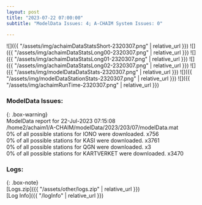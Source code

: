 ```yaml
---
layout: post
title: "2023-07-22 07:00:00"
subtitle: "ModelData Issues: 4; A-CHAIM System Issues: 0"

---
```


![]({{ "/assets/img/achaimDataStatsShort-2320307.png" | relative_url }})
![]({{ "/assets/img/achaimDataStatsLong00-2320307.png" | relative_url }})
![]({{ "/assets/img/achaimDataStatsLong01-2320307.png" | relative_url }})
![]({{ "/assets/img/achaimDataStatsLong02-2320307.png" | relative_url }})
![]({{ "/assets/img/modelDataDataStats-2320307.png" | relative_url }})
![]({{ "/assets/img/modelDataStationStats-2320307.png" | relative_url }})
![]({{ "/assets/img/achaimRunTime-2320307.png" | relative_url }})


### ModelData Issues:  
  
{: .box-warning}  
 ModelData report for 22-Jul-2023 07:15:08   
 /home2/achaim1/A-CHAIM/modelData/2023/203/07/modelData.mat   
 0% of all possible stations for IONO were downloaded. x756   
 0% of all possible stations for KASI were downloaded. x3761   
 0% of all possible stations for QGN were downloaded. x3   
 0% of all possible stations for KARTVERKET were downloaded. x3470   
  


### Logs:  
  
{: .box-note}  
[Logs.zip]({{ "/assets/other/logs.zip" | relative_url }})  
[Log Info]({{ "/logInfo" | relative_url }})  

